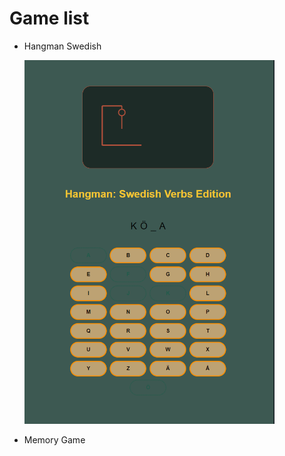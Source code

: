 # Game list
- Hangman Swedish
  
  <img src="HangMan_Swedish_Verb/screen.png" alt="HangMan Swedish Verb" width="400" />

- Memory Game
